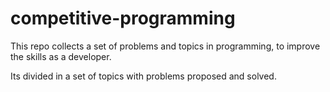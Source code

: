 # competitive-programming
This repo collects a set of problems and topics in programming, to improve the skills as a developer.

Its divided in a set of topics with problems proposed and solved. 


